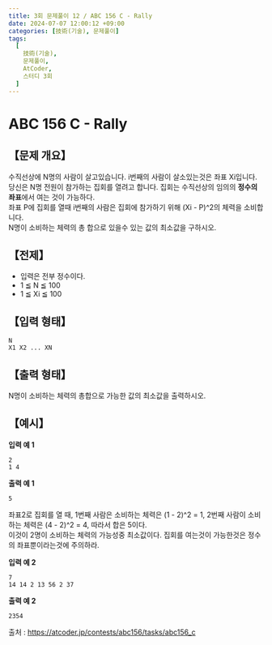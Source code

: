 ```yaml
---
title: 3회 문제풀이 12 / ABC 156 C - Rally
date: 2024-07-07 12:00:12 +09:00
categories: [技術(기술), 문제풀이]
tags:
  [
    技術(기술),
    문제풀이,
    AtCoder,
    스터디 3회
  ]
---
```

# ABC 156 C - Rally
## 【문제 개요】
수직선상에 N명의 사람이 살고있습니다. i번째의 사람이 살소있는것은 좌표 Xi입니다.<br>
당신은 N명 전원이 참가하는 집회를 열려고 합니다. 집회는 수직선상의 임의의 **정수의 좌표**에서 여는 것이 가능하다.<br>
좌표 P에 집회를 열때 i번째의 사람은 집회에 참가하기 위해 (Xi - P)^2의 체력을 소비합니다.<br>
N명이 소비하는 체력의 총 합으로 있을수 있는 값의 최소값을 구하시오.

## 【전제】
- 입력은 전부 정수이다.
- 1 ≦ N ≦ 100
- 1 ≦ Xi ≦ 100

## 【입력 형태】
```
N
X1 X2 ... XN
```

## 【출력 형태】
N명이 소비하는 체력의 총합으로 가능한 값의 최소값을 출력하시오.

## 【예시】

**입력 예 1**

```
2
1 4
```

**출력 예 1**

```
5
```
좌표2로 집회를 열 때, 1번째 사람은 소비하는 체력은 (1 - 2)^2 = 1, 2번째 사람이 소비하는 체력은 (4 - 2)^2 = 4, 따라서 합은 5이다.<br>
이것이 2명이 소비하는 체력의 가능성중 최소값이다. 집회를 여는것이 가능한것은 정수의 좌표뿐이라는것에 주의하라.

**입력 예 2**

```
7
14 14 2 13 56 2 37
```

**출력 예 2**

```
2354
```

출처 : <a href="https://atcoder.jp/contests/abc156/tasks/abc156_c">https://atcoder.jp/contests/abc156/tasks/abc156_c</a> 